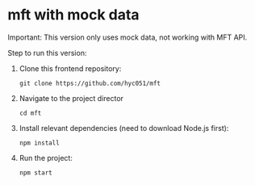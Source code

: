 # mft with mock data
Important: This version only uses mock data, not working with MFT API.

Step to run this version:

1. Clone this frontend repository:

    `git clone https://github.com/hyc051/mft`

2. Navigate to the project director

   `cd mft`

4. Install relevant dependencies (need to download Node.js first):
  
   `npm install`

6. Run the project:
  
   `npm start`
